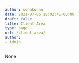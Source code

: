 ```yaml
---
author: sonakonnn
date: 2021-07-06 18:02:41+00:00
draft: false
title: Client Area
type: page
url: /client-area/
author:
- Admin
---
```


None
